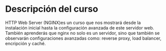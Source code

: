 # Descripción del curso

HTTP Web Server (NGINX)es un curso que  nos mostrará desde la instalación inicial hasta la configuración avanzada de este servidor web.
También aprenderás que nginx no solo es un servidor, sino que también se observarán configuraciones avanzadas como: reverse proxy, load balancer, encripción y caché. 
